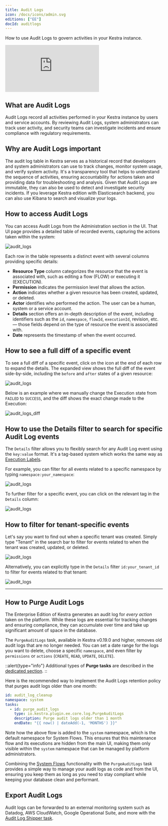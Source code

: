 ```yaml
---
title: Audit Logs
icon: /docs/icons/admin.svg
editions: ["EE"]
docId: auditlogs
---
```


How to use Audit Logs to govern activities in your Kestra instance.

<div class="video-container">
  <iframe src="https://www.youtube.com/embed/Qz24gBPGZHs?si=RaI14lzO_zt3nL_T" title="YouTube video player" frameborder="0" allow="accelerometer; autoplay; clipboard-write; encrypted-media; gyroscope; picture-in-picture; web-share" referrerpolicy="strict-origin-when-cross-origin" allowfullscreen></iframe>
</div>

## What are Audit Logs

Audit Logs record all activities performed in your Kestra instance by users and service accounts. By reviewing Audit Logs, system administrators can track user activity, and security teams can investigate incidents and ensure compliance with regulatory requirements.

## Why are Audit Logs important

The audit log table in Kestra serves as a historical record that developers and system administrators can use to track changes, monitor system usage, and verify system activity. It's a transparency tool that helps to understand the sequence of activities, ensuring accountability for actions taken and providing data for troubleshooting and analysis. Given that Audit Logs are immutable, they can also be used to detect and investigate security incidents. If you leverage Kestra edition with Elasticsearch backend, you can also use Kibana to search and visualize your logs.

## How to access Audit Logs

You can access Audit Logs from the Administration section in the UI. That UI page provides a detailed table of recorded events, capturing the actions taken within the system:

![audit_logs](/docs/concepts/audit_logs.png)

Each row in the table represents a distinct event with several columns providing specific details:

- **Resource Type** column categorizes the resource that the event is associated with, such as editing a flow (FLOW) or executing it (EXECUTION).
- **Permission** indicates the permission level that allows the action.
- **Action** indicates whether a given resource has been created, updated, or deleted.
- **Actor** identifies who performed the action. The user can be a human, system or a service account.
- **Details** section offers an in-depth description of the event, including identifiers such as the `id`, `namespace`, `flowId`, `executionId`, revision, etc. — those fields depend on the type of resource the event is associated with.
- **Date** represents the timestamp of when the event occurred.

## How to see a full diff of a specific event

To see a full diff of a specific event, click on the icon at the end of each row to expand the details. The expanded view shows the full diff of the event side-by-side, including the `before` and `after` states of a given resource:

![audit_logs](/docs/enterprise/audit_logs/audit_log_5.png)

Below is an example where we manually change the Execution state from `FAILED` to `SUCCESS`, and the diff shows the exact change made to the Execution:

![audit_logs_diff](/docs/enterprise/audit_logs/audit_logs_diff.gif)

## How to use the Details filter to search for specific Audit Log events

The `Details` filter allows you to flexibly search for any Audit Log event using the `key:value` format. It's a tag-based system which works the same way as [Execution Labels](../../04.workflow-components/08.labels.md).

For example, you can filter for all events related to a specific namespace by typing `namespace:your_namespace`:

![audit_logs](/docs/enterprise/audit_logs/audit_log_1.png)

To further filter for a specific event, you can click on the relevant tag in the `Details` column:

![audit_logs](/docs/enterprise/audit_logs/audit_log_2.png)

## How to filter for tenant-specific events

Let's say you want to find out when a specific tenant was created. Simply type "Tenant" in the search bar to filter for events related to when the tenant was created, updated, or deleted.

![audit_logs](/docs/enterprise/audit_logs/audit_log_3.png)

Alternatively, you can explicitly type in the `Details` filter `id:your_tenant_id` to filter for events related to that tenant:

![audit_logs](/docs/enterprise/audit_logs/audit_log_4.png)

---

## How to Purge Audit Logs

The Enterprise Edition of Kestra generates an audit log for _every action_ taken on the platform. While these logs are essential for tracking changes and ensuring compliance, they can accumulate over time and take up significant amount of space in the database.

The `PurgeAuditLogs` task, available in Kestra v0.19.0 and higher, removes old audit logs that are no longer needed. You can set a date range for the logs you want to delete, choose a specific `namespace`, and even filter by `permissions` or `actions` (`CREATE`, `READ`, `UPDATE`, `DELETE`).

::alert{type="info"}
Additional types of **Purge tasks** are described in the [dedicated section](../09.administrator-guide/purge.md).
::

Here is the recommended way to implement the Audit Logs retention policy that purges audit logs older than one month:

```yaml
id: audit_log_cleanup
namespace: system
tasks:
  - id: purge_audit_logs
    type: io.kestra.plugin.ee.core.log.PurgeAuditLogs
    description: Purge audit logs older than 1 month
    endDate: "{{ now() | dateAdd(-1, 'MONTHS') }}"
```

Note how the above flow is added to the `system` namespace, which is the default namespace for System Flows. This ensures that this maintenance flow and its executions are hidden from the main UI, making them only visible within the `system` namespace that can be managed by platform administrators.

Combining the [System Flows](../05.concepts/system-flows.md) functionality with the `PurgeAuditLogs` task provides a simple way to manage your audit logs as code and from the UI, ensuring you keep them as long as you need to stay compliant while keeping your database clean and performant.

## Export Audit Logs

Audit logs can be forwarded to an external monitoring system such as Datadog, AWS CloudWatch, Google Operational Suite, and more with the [Audit Log Shipper task](./logshipper.md#audit-log-shipper).
